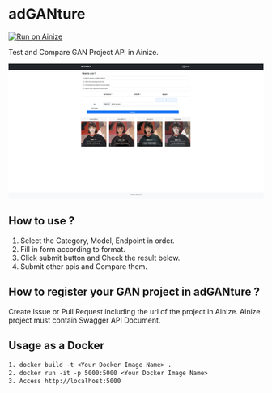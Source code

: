 # adGANture

[![Run on Ainize](https://ainize.ai/images/run_on_ainize_button.svg)](https://main-ad-ga-nture-dev2l0per.endpoint.ainize.ai)<br>

Test and Compare GAN Project API in Ainize.

<img width="1024" alt="logo" src="https://raw.githubusercontent.com/dev2l0per/adGANture/main/public/gitdemo.png">

## How to use ?

1. Select the Category, Model, Endpoint in order.
2. Fill in form according to format.
3. Click submit button and Check the result below.
4. Submit other apis and Compare them.

## How to register your GAN project in adGANture ?

Create Issue or Pull Request including the url of the project in Ainize.
Ainize project must contain Swagger API Document.

## Usage as a Docker
```
1. docker build -t <Your Docker Image Name> .
2. docker run -it -p 5000:5000 <Your Docker Image Name>
3. Access http://localhost:5000
```
